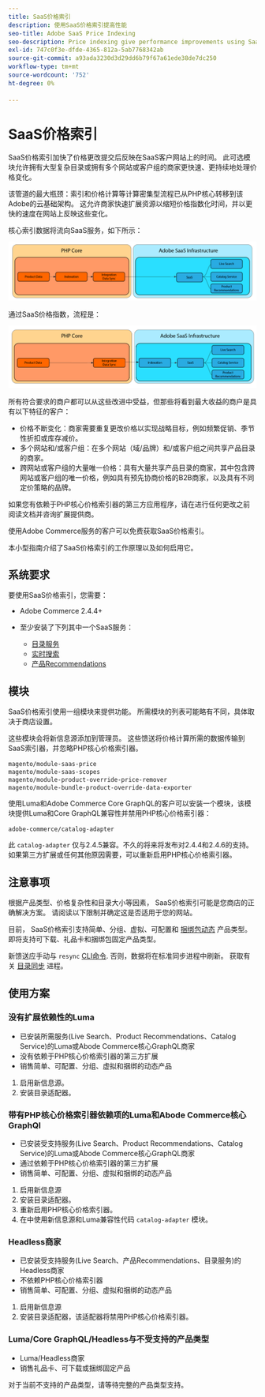 ```yaml
---
title: SaaS价格索引
description: 使用SaaS价格索引提高性能
seo-title: Adobe SaaS Price Indexing
seo-description: Price indexing give performance improvements using SaaS infrastructure
exl-id: 747c0f3e-dfde-4365-812a-5ab7768342ab
source-git-commit: a93ada3230d3d29dd6b79f67a61ede38de7dc250
workflow-type: tm+mt
source-wordcount: '752'
ht-degree: 0%

---
```


# SaaS价格索引

SaaS价格索引加快了价格更改提交后反映在SaaS客户网站上的时间。 此可选模块允许拥有大型复杂目录或拥有多个网站或客户组的商家更快速、更持续地处理价格变化。

该管道的最大瓶颈：索引和价格计算等计算密集型流程已从PHP核心转移到该Adobe的云基础架构。 这允许商家快速扩展资源以缩短价格指数化时间，并以更快的速度在网站上反映这些变化。

核心索引数据将流向SaaS服务，如下所示：

![默认数据流](assets/old_way.png)

通过SaaS价格指数，流程是：

![SaaS价格指数数据流](assets/new_way.png)

所有符合要求的商户都可以从这些改进中受益，但那些将看到最大收益的商户是具有以下特征的客户：

* 价格不断变化：商家需要重复更改价格以实现战略目标，例如频繁促销、季节性折扣或库存减价。
* 多个网站和/或客户组：在多个网站（域/品牌）和/或客户组之间共享产品目录的商家。
* 跨网站或客户组的大量唯一价格：具有大量共享产品目录的商家，其中包含跨网站或客户组的唯一价格，例如具有预先协商价格的B2B商家，以及具有不同定价策略的品牌。

如果您有依赖于PHP核心价格索引器的第三方应用程序，请在进行任何更改之前阅读文档并咨询扩展提供商。

使用Adobe Commerce服务的客户可以免费获取SaaS价格索引。

本小型指南介绍了SaaS价格索引的工作原理以及如何启用它。

## 系统要求

要使用SaaS价格索引，您需要：

* Adobe Commerce 2.4.4+
* 至少安装了下列其中一个SaaS服务：

   * [目录服务](../catalog-service/overview.md)
   * [实时搜索](../live-search/guide-overview.md)
   * [产品Recommendations](../product-recommendations/guide-overview.md)

## 模块

SaaS价格索引使用一组模块来提供功能。 所需模块的列表可能略有不同，具体取决于商店设置。

这些模块会将新信息源添加到管理员。 这些馈送将价格计算所需的数据传输到SaaS索引器，并忽略PHP核心价格索引器。

```
magento/module-saas-price
magento/module-saas-scopes
magento/module-product-override-price-remover
magento/module-bundle-product-override-data-exporter
```

使用Luma和Adobe Commerce Core GraphQL的客户可以安装一个模块，该模块提供Luma和Core GraphQL兼容性并禁用PHP核心价格索引器：

```
adobe-commerce/catalog-adapter
```

此 `catalog-adapter` 仅与2.4.5兼容。不久的将来将发布对2.4.4和2.4.6的支持。
如果第三方扩展或任何其他原因需要，可以重新启用PHP核心价格索引器。

## 注意事项

根据产品类型、价格复杂性和目录大小等因素， SaaS价格索引可能是您商店的正确解决方案。 请阅读以下限制并确定这是否适用于您的网站。

目前， SaaS价格索引支持简单、分组、虚拟、可配置和 [捆绑包动态](https://experienceleague.adobe.com/docs/commerce-admin/catalog/products/types/product-create-bundle.html) 产品类型。
即将支持可下载、礼品卡和捆绑包固定产品类型。

新馈送应手动与 `resync` [CLI命令](https://experienceleague.adobe.com/docs/commerce-merchant-services/user-guides/data-services/catalog-sync.html#resynccmdline). 否则，数据将在标准同步进程中刷新。 获取有关 [目录同步](../landing/catalog-sync.md) 进程。

## 使用方案

### 没有扩展依赖性的Luma

* 已安装所需服务(Live Search、Product Recommendations、Catalog Service)的Luma或Abode Commerce核心GraphQL商家
* 没有依赖于PHP核心价格索引器的第三方扩展
* 销售简单、可配置、分组、虚拟和捆绑的动态产品

1. 启用新信息源。
1. 安装目录适配器。

### 带有PHP核心价格索引器依赖项的Luma和Abode Commerce核心GraphQl

* 已安装受支持服务(Live Search、Product Recommendations、Catalog Service)的Luma或Abode Commerce核心GraphQL商家
* 通过依赖于PHP核心价格索引器的第三方扩展
* 销售简单、可配置、分组、虚拟和捆绑的动态产品

1. 启用新信息源
1. 安装目录适配器。
1. 重新启用PHP核心价格索引器。
1. 在中使用新信息源和Luma兼容性代码 `catalog-adapter` 模块。

### Headless商家

* 已安装受支持服务(Live Search、产品Recommendations、目录服务)的Headless商家
* 不依赖PHP核心价格索引器
* 销售简单、可配置、分组、虚拟和捆绑的动态产品

1. 启用新信息源
1. 安装目录适配器，该适配器将禁用PHP核心价格索引器。

### Luma/Core GraphQL/Headless与不受支持的产品类型

* Luma/Headless商家
* 销售礼品卡、可下载或捆绑固定产品

对于当前不支持的产品类型，请等待完整的产品类型支持。
